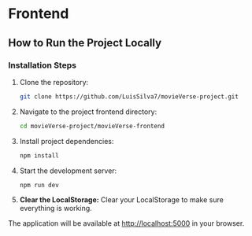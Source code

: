 # Frontend

## How to Run the Project Locally

### Installation Steps

1. Clone the repository:

   ```bash
   git clone https://github.com/LuisSilva7/movieVerse-project.git
   ```

2. Navigate to the project frontend directory:

   ```bash
   cd movieVerse-project/movieVerse-frontend
   ```

3. Install project dependencies:

   ```bash
   npm install
   ```

4. Start the development server:

   ```bash
   npm run dev
   ```

5. **Clear the LocalStorage:**
   Clear your LocalStorage to make sure everything is working.

The application will be available at [http://localhost:5000](http://localhost:5000) in your browser.
